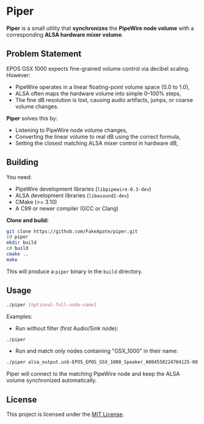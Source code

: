 # Piper

**Piper** is a small utility that **synchronizes** the **PipeWire node volume** with a corresponding **ALSA hardware mixer volume**.

## Problem Statement

EPOS GSX 1000 expects fine-grained volume control via decibel scaling.  
However:
- PipeWire operates in a linear floating-point volume space (0.0 to 1.0),
- ALSA often maps the hardware volume into simple 0–100% steps,
- The fine dB resolution is lost, causing audio artifacts, jumps, or coarse volume changes.

**Piper** solves this by:
- Listening to PipeWire node volume changes,
- Converting the linear volume to real dB using the correct formula,
- Setting the closest matching ALSA mixer control in hardware dB,

## Building

You need:
- PipeWire development libraries (`libpipewire-0.3-dev`)
- ALSA development libraries (`libasound2-dev`)
- CMake (>= 3.10)
- A C99 or newer compiler (GCC or Clang)

**Clone and build:**

```bash
git clone https://github.com/FakeApate/piper.git
cd piper
mkdir build
cd build
cmake ..
make
```

This will produce a `piper` binary in the `build` directory.

## Usage

```bash
./piper [optional-full-node-name]
```

Examples:

- Run without filter (first Audio/Sink node):

```bash
./piper
```

- Run and match only nodes containing "GSX_1000" in their name:

```bash
./piper alsa_output.usb-EPOS_EPOS_GSX_1000_Speaker_A004550224704125-00.analog-output-surround71
```

Piper will connect to the matching PipeWire node and keep the ALSA volume synchronized automatically.

## License

This project is licensed under the [MIT License](LICENSE).